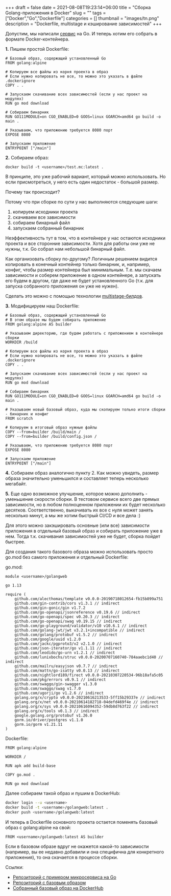 +++ 
draft = false
date = 2021-08-08T19:23:14+06:00
title = "Сборка Golang-приложения в Docker"
slug = "" 
tags = ["Docker","Go","Dockerfile"]
categories = []
thumbnail = "images/tn.png"
description = "Dockerfile, multistage и кэширование зависимостей"
+++

Допустим, мы написали [сервис](https://github.com/nightlord189/test.mc) на Go. И теперь хотим его собрать в формате Docker-контейнера.

**1.** Пишем простой Dockerfile:
```Docker
# Базовый образ, содержащий установленный Go
FROM golang:alpine

# Копируем все файлы из корня проекта в образ
# Если нужно копировать не все, то можно это указать в файле .dockerignore
COPY . .

# Запускаем скачивание всех зависимостей (если у нас проект на модулях)
RUN go mod download

# Собираем бинарник
RUN GO111MODULE=on CGO_ENABLED=0 GOOS=linux GOARCH=amd64 go build -o main .

# Указываем, что приложению требуется 8080 порт
EXPOSE 8080

# Запускаем приложение
ENTRYPOINT ["/main"]
```

**2.** Собираем образ:
```
docker build -t <username>/test.mc:latest .
```

В принципе, это уже рабочий вариант, который можно использовать.
Но если присмотреться, у него есть один недостаток - большой размер.  

Почему так происходит?

Потому что при сборке по сути у нас выполняются следующие шаги:
1. копируем исходники проекта
2. скачиваем все зависимости
3. собираем бинарный файл
4. запускаем собранный бинарник

Неэффективность тут в том, что в контейнере у нас остаются исходники проекта и все сторонние зависимости. Хотя для работы они уже не нужны, т.к. Go собрал нам небольшой бинарный файл.

Как организовать сборку по-другому? Логичным решением видится копировать в конечный контейнер только бинарник, и, например, конфиг, чтобы размер контейнера был минимальным. Т.е. мы скачаем зависимости и соберем приложение в одном контейнере, а запускать его будем в другом, где даже не будет установленного Go (т.к. для запуска собранного приложения он уже не нужен).

Сделать это можно с помощью технологии [multistage-билдов](https://habr.com/ru/post/349802/).

**3.** Модифицируем наш Dockerfile:

```Docker
# Базовый образ, содержащий установленный Go
# В этом образе мы будем собирать приложение
FROM golang:alpine AS builder

# Указываем директорию, где будем работать с приложением в контейнере сборки
WORKDIR /build

# Копируем все файлы из корня проекта в образ
# Если нужно копировать не все, то можно это указать в файле .dockerignore
COPY . .

# Запускаем скачивание всех зависимостей (если у нас проект на модулях)
RUN go mod download

# Собираем бинарник
RUN GO111MODULE=on CGO_ENABLED=0 GOOS=linux GOARCH=amd64 go build -o main .

# Указываем новый базовый образ, куда мы скопируем только итоги сборки - бинарник и конфиг
FROM scratch

# Копируем в итоговый образ нужные файлы
COPY --from=builder /build/main /
COPY --from=builder /build/config.json /

# Указываем, что приложению требуется 8080 порт
EXPOSE 8080

# Запускаем приложение
ENTRYPOINT ["/main"]
```
**4.** Собираем образ аналогично пункту 2. Как можно увидеть, размер образа значительно уменьшился и составляет теперь несколько мегабайт.

**5.** Еще одно возможное улучшение, которое можно дополнить - уменьшение скорости сборки. В тестовом сервисе всего две прямых зависимости, но в любом полноценном приложении их будет несколько десятков. Соответственно, выкачивать их все с нуля может занять несколько минут, а мы же хотим быстрый CI/CD и все дела :)

Для этого можно закэшировать основные (или все) зависимости приложения в отдельный базовый образ и собирать приложение уже в нем. Тогда т.к. скачивания зависимостей уже не будет, сборка пойдет быстрее.

Для создания такого базового образа можно использовать просто go.mod без самого приложения и отдельный Dockerfile:

go.mod:
```
module <username>/golangweb

go 1.13

require (
	github.com/alecthomas/template v0.0.0-20190718012654-fb15b899a751
	github.com/gin-contrib/cors v1.3.1 // indirect
	github.com/gin-gonic/gin v1.7.2
	github.com/go-openapi/jsonreference v0.19.6 // indirect
	github.com/go-openapi/spec v0.20.3 // indirect
	github.com/go-openapi/swag v0.19.15 // indirect
	github.com/go-playground/validator/v10 v10.6.1 // indirect
	github.com/golang-jwt/jwt v3.2.1+incompatible // indirect
	github.com/golang/protobuf v1.5.2 // indirect
	github.com/google/uuid v1.2.0
	github.com/jackc/pgproto3/v2 v2.1.0 // indirect
	github.com/json-iterator/go v1.1.11 // indirect
	github.com/leodido/go-urn v1.2.1 // indirect
	github.com/lunixbochs/struc v0.0.0-20200707160740-784aaebc1d40 // indirect
	github.com/mailru/easyjson v0.7.7 // indirect
	github.com/mattn/go-isatty v0.0.13 // indirect
	github.com/nightlord189/firect v0.0.0-20210307220534-96b18afa5c05
	github.com/pkg/errors v0.9.1 // indirect
	github.com/swaggo/gin-swagger v1.3.0
	github.com/swaggo/swag v1.7.0
	github.com/ugorji/go v1.2.6 // indirect
	golang.org/x/crypto v0.0.0-20210616213533-5ff15b29337e // indirect
	golang.org/x/net v0.0.0-20210614182718-04defd469f4e // indirect
	golang.org/x/sys v0.0.0-20210616094352-59db8d763f22 // indirect
	golang.org/x/tools v0.1.3 // indirect
	google.golang.org/protobuf v1.26.0
	gorm.io/driver/postgres v1.1.0
	gorm.io/gorm v1.21.11
)
```

Dockerfile:
```Docker
FROM golang:alpine

WORKDIR /

RUN apk add build-base

COPY go.mod .

RUN go mod download
```

Далее собираем такой образ и пушим в DockerHub:
```bash
docker login --u <username>
docker build -t <username>/golangweb:latest .
docker push <username>/golangweb:latest
```

И теперь в Dockerfile основного проекта остается поменять базовый образ с golang:alpine на свой:
```Docker
FROM <username>/golangweb:latest AS builder
```

Если в базовом образе вдруг не окажется какой-то зависимости (например, вы ее недавно добавили и она специфична для конкретного приложения), то она скачается в процессе сборки.

Ссылки:
+ [Репозиторий с примером микросервиса на Go](https://github.com/nightlord189/test.mc)
+ [Репозиторий с базовым образом](https://github.com/nightlord189/golangweb)
+ [Собранный базовый образ на DockerHub](https://hub.docker.com/repository/docker/nightlord189/golangweb)